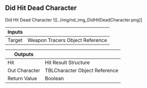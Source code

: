 ## Did Hit Dead Character
Did Hit Dead Character
![[../img/nd_img_DidHitDeadCharacter.png]]

|Inputs||
|--|--|
| Target | Weapon Tracers Object Reference |

|Outputs||
|--|--|
| Hit | Hit Result Structure |
| Out Character | TBLCharacter Object Reference |
| Return Value | Boolean |
